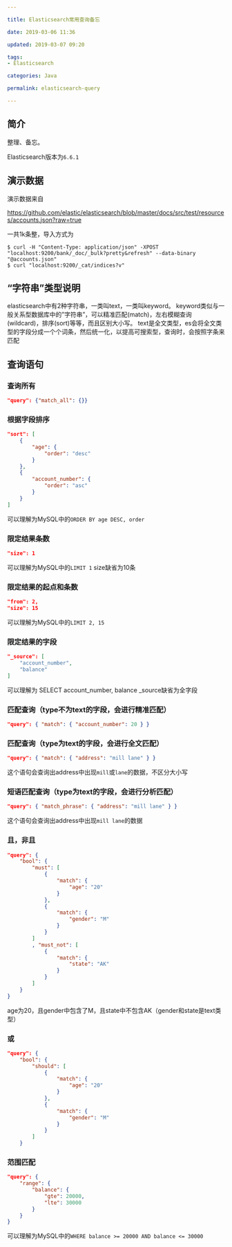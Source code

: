 ```yaml
---

title: Elasticsearch常用查询备忘

date: 2019-03-06 11:36

updated: 2019-03-07 09:20

tags:
- Elasticsearch

categories: Java

permalink: elasticsearch-query

---
```


## 简介

整理、备忘。

Elasticsearch版本为`6.6.1`



## 演示数据

演示数据来自

https://github.com/elastic/elasticsearch/blob/master/docs/src/test/resources/accounts.json?raw=true

一共1k条整，导入方式为

~~~shell
$ curl -H "Content-Type: application/json" -XPOST "localhost:9200/bank/_doc/_bulk?pretty&refresh" --data-binary "@accounts.json"
$ curl "localhost:9200/_cat/indices?v"
~~~



## “字符串”类型说明

elasticsearch中有2种字符串，一类叫text，一类叫keyword。
keyword类似与一般关系型数据库中的”字符串”，可以精准匹配(match)，左右模糊查询(wildcard)，排序(sort)等等，而且区别大小写。
text是全文类型，es会将全文类型的字段分成一个个词条，然后统一化，以提高可搜索型，查询时，会按照字条来匹配



## 查询语句

### 查询所有

~~~json
"query": {"match_all": {}}
~~~



### 根据字段排序

~~~json
"sort": [
    {
        "age": {
            "order": "desc"
        }
    },
    {
        "account_number": {
            "order": "asc"
        }
    }
]
~~~

可以理解为MySQL中的`ORDER BY age DESC, order`



### 限定结果条数

~~~json
"size": 1
~~~

可以理解为MySQL中的`LIMIT 1`
size缺省为10条



### 限定结果的起点和条数

~~~json
"from": 2,
"size": 15
~~~

可以理解为MySQL中的`LIMIT 2, 15`



### 限定结果的字段

~~~json
"_source": [
    "account_number",
    "balance"
]
~~~

可以理解为 SELECT account_number, balance
_source缺省为全字段



### 匹配查询（type不为text的字段，会进行精准匹配）

~~~json
"query": { "match": { "account_number": 20 } }
~~~



### 匹配查询（type为text的字段，会进行全文匹配）

~~~json
"query": { "match": { "address": "mill lane" } }
~~~

这个语句会查询出address中出现`mill`或`lane`的数据，不区分大小写



### 短语匹配查询（type为text的字段，会进行分析匹配）

~~~json
"query": { "match_phrase": { "address": "mill lane" } }
~~~

这个语句会查询出address中出现`mill lane`的数据



### 且，非且

~~~json
"query": {
    "bool": {
        "must": [
            {
                "match": {
                    "age": "20"
                }
            },
            {
                "match": {
                    "gender": "M"
                }
            }
        ]
        , "must_not": [
            {
                "match": {
                    "state": "AK"
                }
            }
        ]
    }
}
~~~

age为20，且gender中包含了M，且state中不包含AK（gender和state是text类型）



### 或

~~~json
"query": {
    "bool": {
        "should": [
            {
                "match": {
                    "age": "20"
                }
            },
            {
                "match": {
                    "gender": "M"
                }
            }
        ]            
    }
~~~



### 范围匹配

~~~json
"query": {
    "range": {
        "balance": {
            "gte": 20000,
            "lte": 30000
        }
    }
}
~~~

可以理解为MySQL中的`WHERE balance >= 20000 AND balance <= 30000`